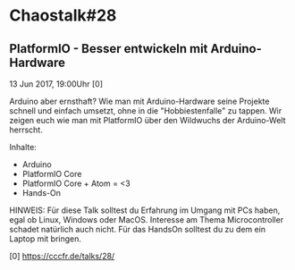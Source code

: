 Chaostalk#28
============================================
PlatformIO - Besser entwickeln mit Arduino-Hardware
----------------------------------------------------

13 Jun 2017, 19:00Uhr [0]

Arduino aber ernsthaft? Wie man mit Arduino-Hardware seine Projekte schnell und einfach umsetzt, ohne in die "Hobbiestenfalle" zu tappen.
Wir zeigen euch wie man mit PlatformIO über den Wildwuchs der Arduino-Welt herrscht.

Inhalte:
  * Arduino
  * PlatformIO Core
  * PlatformIO Core + Atom = <3
  * Hands-On

HINWEIS: Für diese Talk solltest du Erfahrung im Umgang mit PCs haben, egal ob Linux, Windows oder MacOS. Interesse am Thema Microcontroller schadet natürlich auch nicht.
Für das HandsOn solltest du zu dem ein Laptop mit bringen.

[0] https://cccfr.de/talks/28/
